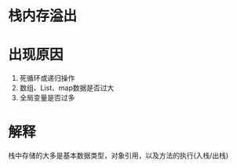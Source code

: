 # 栈内存溢出

# 出现原因
1. 死循环或递归操作
2. 数组、List、map数据是否过大
3. 全局变量是否过多

# 解释
栈中存储的大多是基本数据类型，对象引用，以及方法的执行(入栈/出栈) 